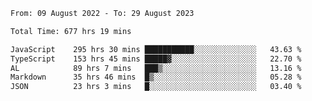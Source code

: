 
<!--START_SECTION:waka-->

```txt
From: 09 August 2022 - To: 29 August 2023

Total Time: 677 hrs 19 mins

JavaScript    295 hrs 30 mins ███████████░░░░░░░░░░░░░░   43.63 %
TypeScript    153 hrs 45 mins █████▓░░░░░░░░░░░░░░░░░░░   22.70 %
AL            89 hrs 7 mins   ███▒░░░░░░░░░░░░░░░░░░░░░   13.16 %
Markdown      35 hrs 46 mins  █▒░░░░░░░░░░░░░░░░░░░░░░░   05.28 %
JSON          23 hrs 3 mins   █░░░░░░░░░░░░░░░░░░░░░░░░   03.40 %
```

<!--END_SECTION:waka-->











